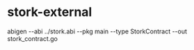 # stork-external

abigen --abi ../stork.abi --pkg main --type StorkContract --out stork_contract.go
